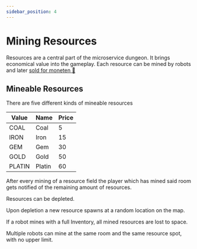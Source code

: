 ```yaml
---
sidebar_position: 4
---
```


# Mining Resources

Resources are a central part of the microservice dungeon. It brings economical value into the gameplay.
Each resource can be mined by robots and later [sold for moneten 💸](/rules/trading)

## Mineable Resources

There are five different kinds of mineable resources

|Value | Name | Price
|---|---|---|
|COAL | Coal | 5
|IRON | Iron  | 15
|GEM | Gem | 30
|GOLD | Gold  | 50
|PLATIN | Platin | 60

After every mining of a resource field the player which has mined said room gets notified of the remaining amount of resources.

Resources can be depleted.

Upon depletion a new resource spawns at a random location on the map.

If a robot mines with a full Inventory, all mined resources are lost to space.

Multiple robots can mine at the same room and the same resource spot, with no upper limit.
